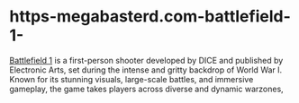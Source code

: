# https-megabasterd.com-battlefield-1-
[Battlefield 1](https://megabasterd.com/battlefield-1/) is a first-person shooter developed by DICE and published by Electronic Arts, set during the intense and gritty backdrop of World War I. Known for its stunning visuals, large-scale battles, and immersive gameplay, the game takes players across diverse and dynamic warzones,
